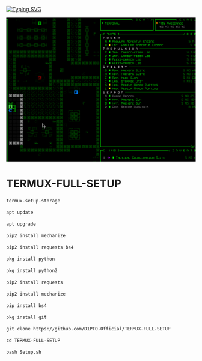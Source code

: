 [![Typing SVG](https://readme-typing-svg.herokuapp.com?font=Neuton&size=25&color=30FF40&background=000000&center=true&vCenter=true&width=360&height=60&lines=Hello+World%2C+I'm+MR.DIPTO+Here;Today+I+will+tell+you;Please+Follow+My+GitHub+;TERMUX-FULL-SETUP+🐉;So+Let's+Enjoy+Everybody+🔥+🐉+)](https://git.io/typing-svg)


![Alt text](https://github.com/MRVIVEK-CODER/MRVIVEK-CODER/raw/main/md7Oqrf.gif)


# TERMUX-FULL-SETUP
`termux-setup-storage`

`apt update`

`apt upgrade `

`pip2 install mechanize`

`pip2 install requests bs4`

`pkg install python`

`pkg install python2`

`pip2 install requests`

`pip2 install mechanize`

`pip install bs4`

`pkg install git`

`git clone https://github.com/D1PTO-Official/TERMUX-FULL-SETUP`

`cd TERMUX-FULL-SETUP`

`bash Setup.sh`
